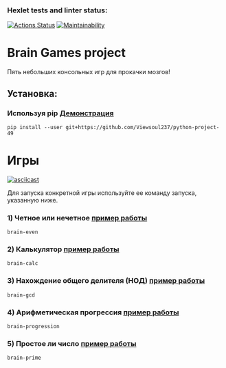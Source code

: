 ### Hexlet tests and linter status:
[![Actions Status](https://github.com/Viewsoul237/python-project-49/workflows/hexlet-check/badge.svg)](https://github.com/Viewsoul237/python-project-49/actions)
[![Maintainability](https://api.codeclimate.com/v1/badges/7e4d2c87224589c0c292/maintainability)](https://codeclimate.com/github/Viewsoul237/python-project-49/maintainability)

# Brain Games project

Пять небольших консольных игр для прокачки мозгов!

## Установка:

### Используя pip [Демонстрация](https://asciinema.org/a/LJuRoRQAu5mta91P8HBgfbbGh)

```
pip install --user git+https://github.com/Viewsoul237/python-project-49
```


# Игры

[![asciicast](https://asciinema.org/a/E2NI7GyRSsfAe6x47zjovfayT.svg)](https://asciinema.org/a/E2NI7GyRSsfAe6x47zjovfayT)

Для запуска конкретной игры используйте ее команду запуска, указанную ниже.

### 1) Четное или нечетное [пример работы](https://asciinema.org/a/E2NI7GyRSsfAe6x47zjovfayT)
```
brain-even
```
### 2) Калькулятор [пример работы](https://asciinema.org/a/J0vL291RCEtqFWnLqZHutvGxE) 
```
brain-calc
```
### 3) Нахождение общего делителя (НОД) [пример работы](https://asciinema.org/a/Ubtv8BYOe8PzaMulUGLw2eC1y)
```
brain-gcd
```
### 4) Арифметическая прогрессия [пример работы](https://asciinema.org/a/478TAkml5JcvrZ0NT7inMkPBK)
```
brain-progression
```
### 5) Простое ли число [пример работы](https://asciinema.org/a/bytrtZXQtS2H9LPiLo9Rlcn2R)
```
brain-prime
```

